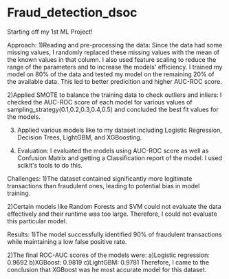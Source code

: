 # Fraud_detection_dsoc
Starting off my 1st ML Project!

Approach: 
1)Reading and pre-processing the data: Since the data had some missing values, I randomly replaced these missing values with the mean of the known values in that column. I also used feature scaling to reduce the range of the parameters and to increase the models' efficiency.
I trained my model on 80% of the data and tested my model on the remaining 20% of the available data. This led to better predicition and higher AUC-ROC score.

2)Applied SMOTE to balance the training data to check outliers and inliers: I checked the AUC-ROC score of each model for various values of sampling_strategy(0.1,0.2,0.3,0.4,0.5) and concluded the best fit values for the models.

3) Applied various models like to my dataset including Logistic Regression, Decision Trees, LightGBM, and XGBoosting.

4) Evaluation: I evaluated the models using AUC-ROC score as well as Confusion Matrix and getting a Classification report of the model. I used scikit's tools to do this.

Challenges:
1)The dataset contained significantly more legitimate transactions than fraudulent ones, leading to potential bias in model training.

2)Certain models like Random Forests and SVM could not evaluate the data effectively and their runtime was too large.
Therefore, I could not evaluate this particular model.


Results:
1)The model successfully identified 90% of fraudulent transactions while maintaining a low false positive rate.

2)The final ROC-AUC scores of the models were:
a)Logistic regression: 0.9692
b)XGBoost: 0.9819
c)LightGBM: 0.9781
Therefore, I came to the conclusion that XGBoost was he most accurate model for this dataset.





